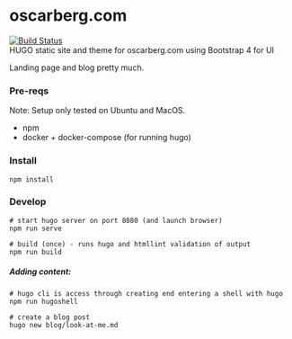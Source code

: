 # oscarberg.com
[![Build Status](https://travis-ci.com/oversizedhat/oscarberg.com.svg?branch=main)](https://travis-ci.com/oversizedhat/oscarberg.com)  
HUGO static site and theme for oscarberg.com using Bootstrap 4 for UI

Landing page and blog pretty much.

### Pre-reqs
Note: Setup only tested on Ubuntu and MacOS.

- npm
- docker + docker-compose (for running hugo)

### Install
```
npm install
```

### Develop
```
# start hugo server on port 8080 (and launch browser)
npm run serve

# build (once) - runs hugo and htmllint validation of output
npm run build
```

##### Adding content:
```
# hugo cli is access through creating end entering a shell with hugo
npm run hugoshell

# create a blog post
hugo new blog/look-at-me.md
```
